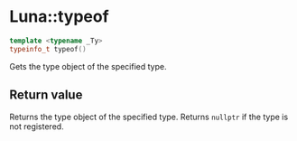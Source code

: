 # Luna::typeof

```c++
template <typename _Ty>
typeinfo_t typeof()
```

Gets the type object of the specified type. 



## Return value
Returns the type object of the specified type. Returns `nullptr` if the type is not registered. 

